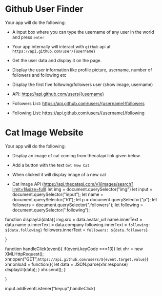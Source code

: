 # Github User Finder

Your app will do the following:

- A input box where you can type the username of any user in the world and press `enter`
- Your app internally will interact with `github` api at `https://api.github.com/user/{username}`
- Get the user data and display it on the page.
- Display the user information like profile picture, username, number of followers and following etc
- Display the first five following/followers user (show image, username)

- API: https://api.github.com/users/{username}
- Followers List: https://api.github.com/users/{username}/followers
- Following List: https://api.github.com/users/{username}/following

# Cat Image Website

Your app will do the following:

- Display an image of cat coming from thecatapi link given below.
- Add a button with the text `Get New Cat`
- When clicked it will display image of a new cat

- Cat Image API (https://api.thecatapi.com/v1/images/search?limit=1&size=full)
let img = document.querySelector("img")
let input = document.querySelector("input");
let name = document.querySelector("h1");
let p = document.querySelector("p");
let followers = document.querySelector(".followers");
let following = document.querySelector(".following");


function displayUi(data){
img.src = data.avatar_url
name.innerText = data.name
p.innerText = data.company
following.innerText = `following: ${data.following}`
followers.innerText = `followers: ${data.followers}`

}


function handleClick(event){
  if(event.keyCode ===13){
    let xhr = new XMLHttpRequest();
    xhr.open("GET",`https://api.github.com/users/${event.target.value}`)
    xhr.onload = function(){
      let data = JSON.parse(xhr.response)
      displayUi(data);
    }
    xhr.send();
  }

 
}


input.addEventListener("keyup",handleClick)



